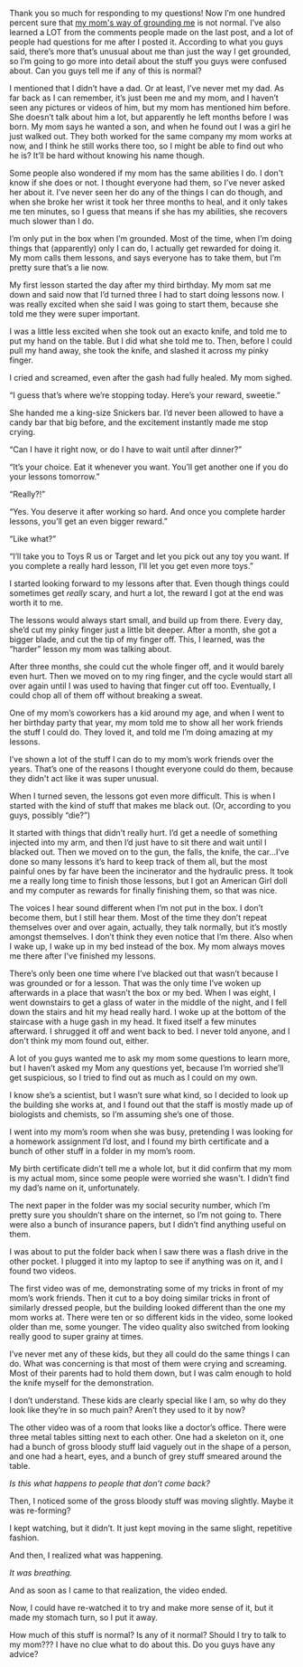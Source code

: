 Thank you so much for responding to my questions! Now I’m one hundred percent sure that [my mom's way of grounding me](https://www.reddit.com/r/nosleep/comments/ykly6d/hey_quick_question_how_do_your_parents_ground_you/) is not normal. I’ve also learned a LOT from the comments people made on the last post, and a lot of people had questions for me after I posted it. According to what you guys said, there’s more that’s unusual about me than just the way I get grounded, so I’m going to go more into detail about the stuff you guys were confused about. Can you guys tell me if any of this is normal?

I mentioned that I didn’t have a dad. Or at least, I’ve never met my dad. As far back as I can remember, it’s just been me and my mom, and I haven’t seen any pictures or videos of him, but my mom has mentioned him before. She doesn’t talk about him a lot, but apparently he left months before I was born. My mom says he wanted a son, and when he found out I was a girl he just walked out. They both worked for the same company my mom works at now, and I think he still works there too, so I might be able to find out who he is? It’ll be hard without knowing his name though.

Some people also wondered if my mom has the same abilities I do. I don't know if she does or not. I thought everyone had them, so I’ve never asked her about it. I’ve never seen her do any of the things I can do though, and when she broke her wrist it took her three months to heal, and it only takes me ten minutes, so I guess that means if she has my abilities, she recovers much slower than I do.

I’m only put in the box when I’m grounded. Most of the time, when I’m doing things that (apparently) only I can do, I actually get rewarded for doing it. My mom calls them lessons, and says everyone has to take them, but I’m pretty sure that’s a lie now.

My first lesson started the day after my third birthday. My mom sat me down and said now that I’d turned three I had to start doing lessons now. I was really excited when she said I was going to start them, because she told me they were super important.

I was a little less excited when she took out an exacto knife, and told me to put my hand on the table. But I did what she told me to. Then, before I could pull my hand away, she took the knife, and slashed it across my pinky finger.

I cried and screamed, even after the gash had fully healed. My mom sighed.

“I guess that’s where we’re stopping today. Here’s your reward, sweetie.”

She handed me a king-size Snickers bar. I’d never been allowed to have a candy bar that big before, and the excitement instantly made me stop crying.

“Can I have it right now, or do I have to wait until after dinner?”

“It’s your choice. Eat it whenever you want. You’ll get another one if you do your lessons tomorrow.”

“Really?!”

“Yes. You deserve it after working so hard. And once you complete harder lessons, you’ll get an even bigger reward.”

“Like what?”

“I’ll take you to Toys R us or Target and let you pick out any toy you want. If you complete a really hard lesson, I’ll let you get even more toys.”

I started looking forward to my lessons after that. Even though things could sometimes get *really* scary, and hurt a lot, the reward I got at the end was worth it to me.

The lessons would always start small, and build up from there. Every day, she’d cut my pinky finger just a little bit deeper. After a month, she got a bigger blade, and cut the tip of my finger off. This, I learned, was the “harder” lesson my mom was talking about.

After three months, she could cut the whole finger off, and it would barely even hurt. Then we moved on to my ring finger, and the cycle would start all over again until I was used to having that finger cut off too. Eventually, I could chop all of them off without breaking a sweat.

One of my mom’s coworkers has a kid around my age, and when I went to her birthday party that year, my mom told me to show all her work friends the stuff I could do. They loved it, and told me I’m doing amazing at my lessons.

I’ve shown a lot of the stuff I can do to my mom’s work friends over the years. That’s one of the reasons I thought everyone could do them, because they didn't act like it was super unusual.

When I turned seven, the lessons got even more difficult. This is when I started with the kind of stuff that makes me black out. (Or, according to you guys, possibly “die?”)

It started with things that didn’t really hurt. I’d get a needle of something injected into my arm, and then I’d just have to sit there and wait until I blacked out. Then we moved on to the gun, the falls, the knife, the car…I’ve done so many lessons it’s hard to keep track of them all, but the most painful ones by far have been the incinerator and the hydraulic press. It took me a really long time to finish those lessons, but I got an American Girl doll and my computer as rewards for finally finishing them, so that was nice.

The voices I hear sound different when I’m not put in the box. I don’t become them, but I still hear them. Most of the time they don’t repeat themselves over and over again, actually, they talk normally, but it’s mostly amongst themselves. I don’t think they even notice that I’m there. Also when I wake up, I wake up in my bed instead of the box. My mom always moves me there after I've finished my lessons.

There’s only been one time where I’ve blacked out that wasn’t because I was grounded or for a lesson. That was the only time I’ve woken up afterwards in a place that wasn’t the box or my bed. When I was eight, I went downstairs to get a glass of water in the middle of the night, and I fell down the stairs and hit my head really hard. I woke up at the bottom of the staircase with a huge gash in my head. It fixed itself a few minutes afterward. I shrugged it off and went back to bed. I never told anyone, and I don't think my mom found out, either.

A lot of you guys wanted me to ask my mom some questions to learn more, but I haven’t asked my Mom any questions yet, because I’m worried she’ll get suspicious, so I tried to find out as much as I could on my own.

I know she’s a scientist, but I wasn’t sure what kind, so I decided to look up the building she works at, and I found out that the staff is mostly made up of biologists and chemists, so I’m assuming she’s one of those.

I went into my mom’s room when she was busy, pretending I was looking for a homework assignment I’d lost, and I found my birth certificate and a bunch of other stuff in a folder in my mom’s room.

My birth certificate didn’t tell me a whole lot, but it did confirm that my mom is my actual mom, since some people were worried she wasn't. I didn’t find my dad’s name on it, unfortunately.

The next paper in the folder was my social security number, which I’m pretty sure you shouldn’t share on the internet, so I’m not going to. There were also a bunch of insurance papers, but I didn’t find anything useful on them.

I was about to put the folder back when I saw there was a flash drive in the other pocket. I plugged it into my laptop to see if anything was on it, and I found two videos.

The first video was of me, demonstrating some of my tricks in front of my mom’s work friends. Then it cut to a boy doing similar tricks in front of similarly dressed people, but the building looked different than the one my mom works at. There were ten or so different kids in the video, some looked older than me, some younger. The video quality also switched from looking really good to super grainy at times.

I’ve never met any of these kids, but they all could do the same things I can do. What was concerning is that most of them were crying and screaming. Most of their parents had to hold them down, but I was calm enough to hold the knife myself for the demonstration.

I don’t understand. These kids are clearly special like I am, so why do they look like they’re in so much pain? Aren’t they used to it by now?

The other video was of a room that looks like a doctor’s office. There were three metal tables sitting next to each other. One had a skeleton on it, one had a bunch of gross bloody stuff laid vaguely out in the shape of a person, and one had a heart, eyes, and a bunch of grey stuff smeared around the table.

*Is this what happens to people that don’t come back?*

Then, I noticed some of the gross bloody stuff was moving slightly. Maybe it was re-forming?

I kept watching, but it didn’t. It just kept moving in the same slight, repetitive fashion.

And then, I realized what was happening.

*It was breathing.*

And as soon as I came to that realization, the video ended.

Now, I could have re-watched it to try and make more sense of it, but it made my stomach turn, so I put it away.

How much of this stuff is normal? Is any of it normal? Should I try to talk to my mom??? I have no clue what to do about this. Do you guys have any advice?